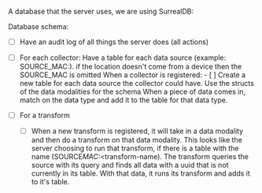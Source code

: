 A database that the server uses, we are using SurrealDB:

Database schema:

- [ ] Have an audit log of all things the server does (all actions)
- [ ] For each collector:
      Have a table for each data source (example: SOURCE_MAC:<data-modality>). if the location doesn't come from a device then the SOURCE_MAC is omitted
      When a collector is registered: - [ ] Create a new table for each data source the collector could have. Use the structs of the data modalities for the schema
      When a piece of data comes in, match on the data type and add it to the table for that data type.

- [ ] For a transform
  - [ ] When a new transform is registered, it will take in a data modality and then do a transform on that data modality. This looks like the server choosing to run that transform, if there is a table with the name (SOURCE*MAC:<data-modality>*<transform-name). The transform queries the source with its query and finds all data with a uuid that is not currently in its table. With that data, it runs its transform and adds it to it's table.
